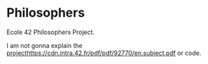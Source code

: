 # Philosophers
Ecole 42 Philosophers Project.

I am not gonna explain the [project](https://cdn.intra.42.fr/pdf/pdf/92770/en.subject.pdf)https://cdn.intra.42.fr/pdf/pdf/92770/en.subject.pdf or code.
